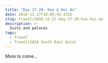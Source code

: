 ```yaml
---
title: "Day 17-20: Hue & Hoi An"
date: 2018-12-27T18:05:43.433Z
slug: travel/2018-12-27-day-17-20-hue-hoi-an
description: >-
  Suits and palaces
tags:
  - Travel
  - Travel(2018 South East Asia)
---
```


More to come...
